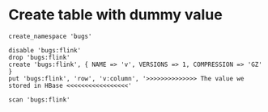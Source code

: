 Create table with dummy value
===

    create_namespace 'bugs'
    
    disable 'bugs:flink'
    drop 'bugs:flink'
    create 'bugs:flink', { NAME => 'v', VERSIONS => 1, COMPRESSION => 'GZ' }
    put 'bugs:flink', 'row', 'v:column', '>>>>>>>>>>>>>> The value we stored in HBase <<<<<<<<<<<<<<<<<'

    scan 'bugs:flink'
